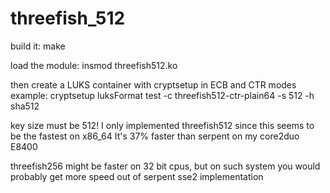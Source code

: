 # threefish_512
build it: make

load the module: insmod threefish512.ko

then create a LUKS container with cryptsetup in ECB and CTR modes
example:
cryptsetup luksFormat test -c threefish512-ctr-plain64 -s 512 -h sha512

key size must be 512!
I only implemented threefish512 since this seems to be the fastest on x86_64
It's 37% faster than serpent on my core2duo E8400

threefish256 might be faster on 32 bit cpus, but on such system you
would probably get more speed out of serpent sse2 implementation
